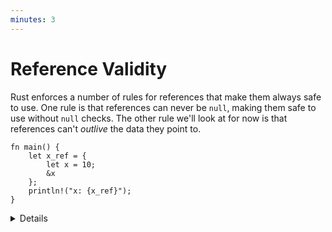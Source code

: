 ```yaml
---
minutes: 3
---
```


# Reference Validity

Rust enforces a number of rules for references that make them always safe to
use. One rule is that references can never be `null`, making them safe to use
without `null` checks. The other rule we'll look at for now is that references
can't _outlive_ the data they point to.

<!-- mdbook-xgettext: skip -->

```rust,editable,compile_fail
fn main() {
    let x_ref = {
        let x = 10;
        &x
    };
    println!("x: {x_ref}");
}
```

<details>

- This slide gets students thinking about references as not simply being
  pointers, since Rust has different rules for references than other languages.

- We'll look at the rest of Rust's borrowing rules on day 3 when we talk about
  Rust's ownership system.

## More to Explore

- Rust's equivalent of nullability is the `Option` type, which can be used to
  make any type "nullable" (not just references/pointers). We haven't yet
  introduced enums or pattern matching, though, so try not to go into too much
  detail about this here.

</details>
